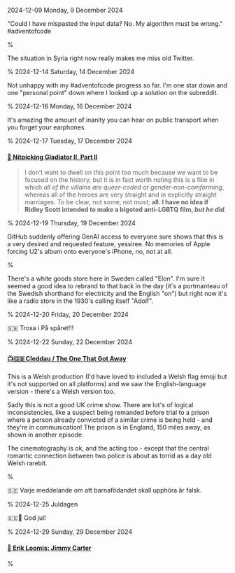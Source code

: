 2024-12-09 Monday,  9 December 2024

"Could I have mispasted the input data? No. My algorithm must be wrong." \#adventofcode 

%

The situation in Syria right now really makes me miss old Twitter.

%
2024-12-14 Saturday, 14 December 2024

Not unhappy with my \#adventofcode progress so far. I'm one star down and one "personal point" down where I looked up a solution on the subreddit.

%
2024-12-16 Monday, 16 December 2024

It's amazing the amount of inanity you can hear on public transport when you forget your earphones.

%
2024-12-17 Tuesday, 17 December 2024

#### [🔗 Nitpicking Gladiator II, Part II](https://acoup.blog/2024/12/13/collections-nitpicking-gladiator-ii-part-ii/)

> I don’t want to dwell on this point too much because we want to be focused on the history, but it is in fact worth noting this is a film in which *all of the villains are queer-coded or gender-non-comforming*, whereas all of the heroes are very straight and in explicitly straight marriages. To be clear, not some, not *most*; __all. I have no idea if Ridley Scott intended to make a bigoted anti-LGBTQ film, *but he did*__.

%
2024-12-19 Thursday, 19 December 2024

GitHub suddenly offering GenAI access to everyone sure shows that this is a very desired and requested feature, yessiree. No memories of Apple forcing U2's album onto everyone's iPhone, no, not at all.

%

There's a white goods store here in Sweden called "Elon". I'm sure it seemed a good idea to rebrand to that back in the day (it's a portmanteau of the Swedish shorthand for electricity and the English "on") but right now it's like a radio store in the 1930's calling itself "Adolf".

%
2024-12-20 Friday, 20 December 2024

&#x1F1F8;&#x1F1EA; Trosa i På spåret!!!

%
2024-12-22 Sunday, 22 December 2024

#### [📺&#x1F1EC;&#x1F1E7; Cleddau / The One That Got Away](https://www.imdb.com/title/tt33981014/?ref_=ext_shr_lnk)

This is a Welsh production (I'd have loved to included a Welsh flag emoji but it's not supported on all platforms) and we saw the English-language version - there's a Welsh version too. 

Sadly this is not a good UK crime show. There are lot's of logical inconsistencies, like a suspect being remanded before trial to a prison where a person already convicted of a similar crime is being held - and they're in communication! The prison is in England, 150 miles away, as shown in another episode. 

The cinematography is ok, and the acting too - except that the central romantic connection between two police is about as torrid as a day old Welsh rarebit. 

%

&#x1F1F8;&#x1F1EA; Varje meddelande om att barnafödandet skall upphöra är falsk.

%
2024-12-25 Juldagen

&#x1F1F8;&#x1F1EA;🎄 God jul!

%
2024-12-29 Sunday, 29 December 2024

#### [🔗 Erik Loomis: Jimmy Carter](https://www.lawyersgunsmoneyblog.com/2024/12/jimmy-carter)

%
